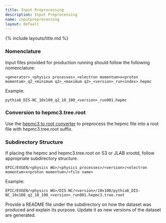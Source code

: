 ```yaml
---
title: Input Preprocessing
description: Input Preprocessing
name: inputpreprocessing
layout: default
---
```


{% include layouts/title.md %}

### Nomenclature

Input files provided for production running should follow the following nomenclature:

```
<generator>_<physics processes>_<electron momentum>x<proton momentum>_q2_<minimum q2>_<maximum q2>_<version>_run<index>.hepmc
```

Example:
```
pythia6_DIS-NC_10x100_q2_10_100_<version>_run001.hepmc
```

### Conversion to hepmc3.tree.root

Use the [hepmc3 to root converter](https://github.com/eic/hepmc3ascii2root) to preprocess the hepmc file into a root file with hepmc3.tree.root suffix. 

### Subdirectory Structure

If placing the hepmc and hepmc3.tree.root on S3 or JLAB xrootd, follow appropriate subdirectory structure.

```
EPIC/EVGEN/<physics WG>/<physics processes>/<version>/<electron momentum>x<proton momentum>/<file name>
```

Example: 
```
EPIC/EVGEN/<physics WG>/DIS-NC/<version>/10x100/pythia6_DIS-NC_10x100_q2_10_100_<version>_run001.hepmc3.tree.root
```

Provide a README file under the <physics processes> subdirectory on how the dataset was produced and explain its purpose. Update it as new versions of the dataset are generated.

